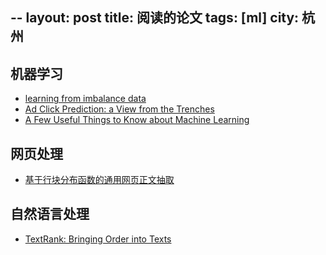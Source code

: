 --
layout: post
title:  阅读的论文 
tags: [ml]
city: 杭州 
---


机器学习
--------
+ [learning from imbalance data](http://www.ele.uri.edu/faculty/he/PDFfiles/ImbalancedLearning.pdf)
+ [Ad Click Prediction: a View from the Trenches](https://www.eecs.tufts.edu/~dsculley/papers/ad-click-prediction.pdf)
+ [A Few Useful Things to Know about Machine Learning](https://homes.cs.washington.edu/~pedrod/papers/cacm12.pdf)


网页处理
--------
+ [基于行块分布函数的通用网页正文抽取](https://open.cplusplus.me/DevelopmentDocs/Based-on-the-distribution-function-of-the-common-line-block-web-content-extraction.pdf)

自然语言处理
-------
+ [TextRank: Bringing Order into Texts](https://web.eecs.umich.edu/~mihalcea/papers/mihalcea.emnlp04.pdf)
